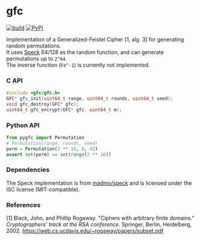 # gfc

[![build](https://github.com/maxmouchet/gfc/actions/workflows/build.yml/badge.svg)](https://github.com/maxmouchet/gfc/actions/workflows/build.yml)
[![PyPI](https://img.shields.io/pypi/v/pygfc)](https://pypi.org/project/pygfc/)

Implementation of a Generalized-Feistel Cipher [1, alg. 3] for generating random permutations.  
It uses [Speck](https://en.wikipedia.org/wiki/Speck_%28cipher%29) 64/128 as the random function, and can generate permutations up to `2^64`.  
The inverse function (`Fe^-1`) is currently not implemented.

### C API

```c
#include <gfc/gfc.h>
GFC* gfc_init(uint64_t range, uint64_t rounds, uint64_t seed);
void gfc_destroy(GFC* gfc);
uint64_t gfc_encrypt(GFC* gfc, uint64_t m);
```

### Python API

```python
from pygfc import Permutation
# Permutation(range, rounds, seed)
perm = Permutation(2 ** 16, 8, 42)
assert set(perm) == set(range(2 ** 16))
```

### Dependencies

The Speck implementation is from [madmo/speck](https://github.com/madmo/speck) and is licensed under the ISC license (MIT-compatible).  

### References

[1] Black, John, and Phillip Rogaway. "Ciphers with arbitrary finite domains." _Cryptographers’ track at the RSA conference_. Springer, Berlin, Heidelberg, 2002.
https://web.cs.ucdavis.edu/~rogaway/papers/subset.pdf
